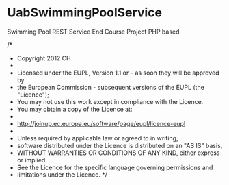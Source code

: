 UabSwimmingPoolService
======================

Swimming Pool REST Service 
End Course Project
PHP based

/*
* Copyright 2012 CH
*
* Licensed under the EUPL, Version 1.1 or – as soon they will be approved by 
* the European Commission - subsequent versions of the EUPL (the "Licence");
* You may not use this work except in compliance with the Licence.
* You may obtain a copy of the Licence at:
*
* http://joinup.ec.europa.eu/software/page/eupl/licence-eupl
*
* Unless required by applicable law or agreed to in writing, 
* software distributed under the Licence is distributed on an "AS IS" basis,
* WITHOUT WARRANTIES OR CONDITIONS OF ANY KIND, either express or implied.
* See the Licence for the specific language governing permissions and 
* limitations under the Licence.
*/
